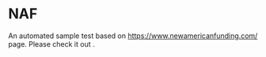 # NAF
An automated sample test based on https://www.newamericanfunding.com/ page. Please check it out .
